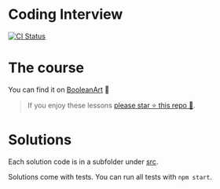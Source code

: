 # Coding Interview

[![CI Status](https://github.com/basarat/coding-interview/workflows/Continuous%20Integration/badge.svg)](https://github.com/basarat/coding-interview/actions/workflows/ci.yml)

# The course
You can find it on [BooleanArt](https://www.booleanart.com/courses) 🌹

> If you enjoy these lessons [please star ⭐ this repo 🌟](https://github.com/basarat/coding-interview/stargazers).

# Solutions
Each solution code is in a subfolder under [src](https://github.com/basarat/coding-interview/tree/master/src).

Solutions come with tests. You can run all tests with `npm start`.
